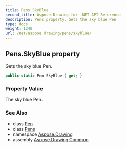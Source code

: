 ```yaml
---
title: Pens.SkyBlue
second_title: Aspose.Drawing for .NET API Reference
description: Pens property. Gets the sky blue Pen
type: docs
weight: 1240
url: /net/aspose.drawing/pens/skyblue/
---
```

## Pens.SkyBlue property

Gets the sky blue Pen.

```csharp
public static Pen SkyBlue { get; }
```

### Property Value

The sky blue Pen.

### See Also

* class [Pen](../../pen/)
* class [Pens](../)
* namespace [Aspose.Drawing](../../pens/)
* assembly [Aspose.Drawing.Common](../../../)


